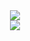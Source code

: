 <div align="center">
  <img  src="https://github-readme-streak-stats.herokuapp.com?user=OVYVO&theme=onedark&date_format=M%20j%5B%2C%20Y%5D" />
</div>
<div align="center"> 
  <img src="https://activity-graph.herokuapp.com/graph?username=OVYVO&theme=xcode" /> 
</div>
